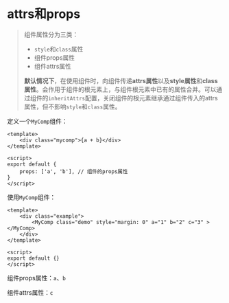 # attrs和props

> 组件属性分为三类：
>
> - `style`和`class`属性
> - 组件props属性
> - 组件attrs属性
>
> **默认情况下**，在使用组件时，向组件传递**attrs属性**以及**style属性**和**class属性**。会作用于组件的根元素上，与组件根元素中已有的属性合并。可以通过组件的`inheritAttrs`配置，关闭组件的根元素继承通过组件传入的attrs属性，但不影响`style`和`class`属性。

定义一个`MyComp`组件：

```vue
<template>
	<div class="mycomp">{a + b}</div>
</template>

<script>
export default {
    props: ['a', 'b'], // 组件的props属性
}
</script>
```

使用`MyComp`组件：

```vue
<template>
	<div class="example">
    	<MyComp class="demo" style="margin: 0" a="1" b="2" c="3" ></MyComp>
    </div>
</template>

<script>
export default {}
</script>
```

组件props属性：`a`、`b`

组件attrs属性：`c`



